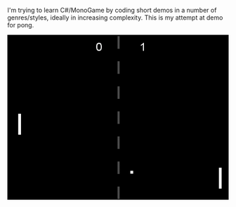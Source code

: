 I'm trying to learn C#/MonoGame by coding short demos in a number of genres/styles, ideally in increasing complexity. This is my attempt at demo for pong.
<p><img src="https://github.com/defaultroot1/pong02/blob/master/pongscreen.png" alt="" /></p>
